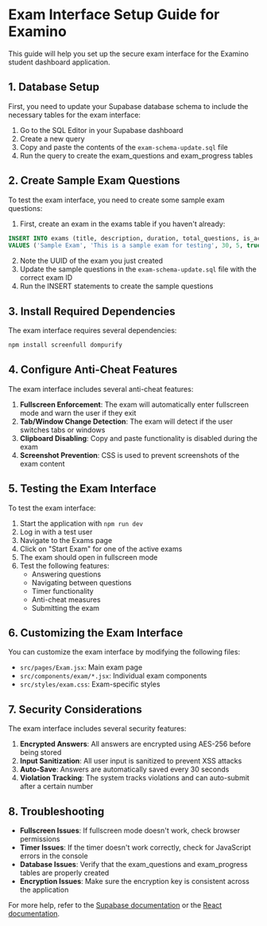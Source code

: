 # Exam Interface Setup Guide for Examino

This guide will help you set up the secure exam interface for the Examino student dashboard application.

## 1. Database Setup

First, you need to update your Supabase database schema to include the necessary tables for the exam interface:

1. Go to the SQL Editor in your Supabase dashboard
2. Create a new query
3. Copy and paste the contents of the `exam-schema-update.sql` file
4. Run the query to create the exam_questions and exam_progress tables

## 2. Create Sample Exam Questions

To test the exam interface, you need to create some sample exam questions:

1. First, create an exam in the exams table if you haven't already:

```sql
INSERT INTO exams (title, description, duration, total_questions, is_active)
VALUES ('Sample Exam', 'This is a sample exam for testing', 30, 5, true);
```

2. Note the UUID of the exam you just created
3. Update the sample questions in the `exam-schema-update.sql` file with the correct exam ID
4. Run the INSERT statements to create the sample questions

## 3. Install Required Dependencies

The exam interface requires several dependencies:

```bash
npm install screenfull dompurify
```

## 4. Configure Anti-Cheat Features

The exam interface includes several anti-cheat features:

1. **Fullscreen Enforcement**: The exam will automatically enter fullscreen mode and warn the user if they exit
2. **Tab/Window Change Detection**: The exam will detect if the user switches tabs or windows
3. **Clipboard Disabling**: Copy and paste functionality is disabled during the exam
4. **Screenshot Prevention**: CSS is used to prevent screenshots of the exam content

## 5. Testing the Exam Interface

To test the exam interface:

1. Start the application with `npm run dev`
2. Log in with a test user
3. Navigate to the Exams page
4. Click on "Start Exam" for one of the active exams
5. The exam should open in fullscreen mode
6. Test the following features:
   - Answering questions
   - Navigating between questions
   - Timer functionality
   - Anti-cheat measures
   - Submitting the exam

## 6. Customizing the Exam Interface

You can customize the exam interface by modifying the following files:

- `src/pages/Exam.jsx`: Main exam page
- `src/components/exam/*.jsx`: Individual exam components
- `src/styles/exam.css`: Exam-specific styles

## 7. Security Considerations

The exam interface includes several security features:

1. **Encrypted Answers**: All answers are encrypted using AES-256 before being stored
2. **Input Sanitization**: All user input is sanitized to prevent XSS attacks
3. **Auto-Save**: Answers are automatically saved every 30 seconds
4. **Violation Tracking**: The system tracks violations and can auto-submit after a certain number

## 8. Troubleshooting

- **Fullscreen Issues**: If fullscreen mode doesn't work, check browser permissions
- **Timer Issues**: If the timer doesn't work correctly, check for JavaScript errors in the console
- **Database Issues**: Verify that the exam_questions and exam_progress tables are properly created
- **Encryption Issues**: Make sure the encryption key is consistent across the application

For more help, refer to the [Supabase documentation](https://supabase.com/docs) or the [React documentation](https://reactjs.org/docs).
